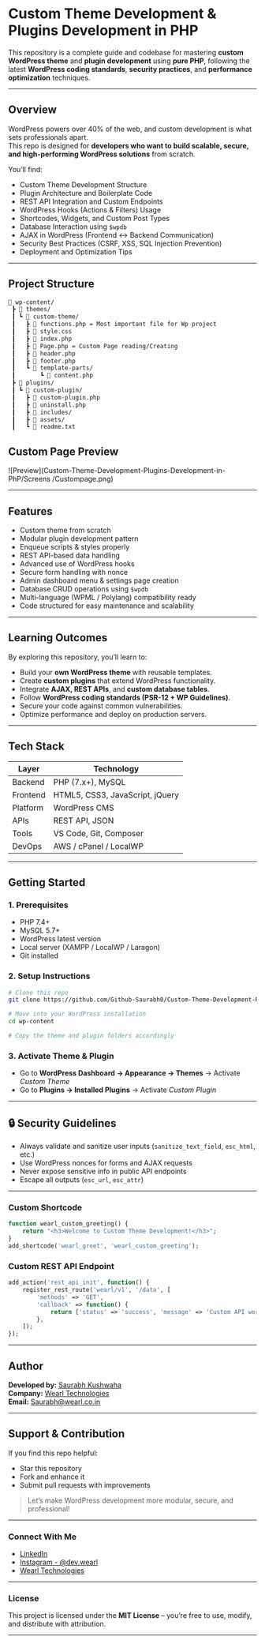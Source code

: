 # Custom Theme Development & Plugins Development in PHP

This repository is a complete guide and codebase for mastering **custom WordPress theme** and **plugin development** using **pure PHP**, following the latest **WordPress coding standards**, **security practices**, and **performance optimization** techniques.

---

## Overview

WordPress powers over 40% of the web, and custom development is what sets professionals apart.  
This repo is designed for **developers who want to build scalable, secure, and high-performing WordPress solutions** from scratch.

You’ll find:
- Custom Theme Development Structure  
- Plugin Architecture and Boilerplate Code  
- REST API Integration and Custom Endpoints  
- WordPress Hooks (Actions & Filters) Usage  
- Shortcodes, Widgets, and Custom Post Types  
- Database Interaction using `$wpdb`  
- AJAX in WordPress (Frontend ↔ Backend Communication)  
- Security Best Practices (CSRF, XSS, SQL Injection Prevention)  
- Deployment and Optimization Tips  

---

## Project Structure

```bash
📁 wp-content/
 ┣ 📂 themes/
 ┃ ┗ 📂 custom-theme/
 ┃   ┣ 📜 functions.php = Most important file for Wp project
 ┃   ┣ 📜 style.css
 ┃   ┣ 📜 index.php
 ┃   ┣ 📜 Page.php = Custom Page reading/Creating
 ┃   ┣ 📜 header.php
 ┃   ┣ 📜 footer.php
 ┃   ┗ 📂 template-parts/
 ┃       ┗ 📜 content.php
 ┣ 📂 plugins/
 ┃ ┗ 📂 custom-plugin/
 ┃   ┣ 📜 custom-plugin.php
 ┃   ┣ 📜 uninstall.php
 ┃   ┣ 📂 includes/
 ┃   ┣ 📂 assets/
 ┃   ┗ 📜 readme.txt
```

##  Custom Page Preview
![Preview](Custom-Theme-Development-Plugins-Development-in-PhP/Screens
/Custompage.png)


---

## Features

- Custom theme from scratch  
- Modular plugin development pattern  
- Enqueue scripts & styles properly  
- REST API-based data handling  
- Advanced use of WordPress hooks  
- Secure form handling with nonce  
- Admin dashboard menu & settings page creation  
- Database CRUD operations using `$wpdb`  
- Multi-language (WPML / Polylang) compatibility ready  
- Code structured for easy maintenance and scalability  

---

## Learning Outcomes

By exploring this repository, you’ll learn to:

- Build your **own WordPress theme** with reusable templates.  
- Create **custom plugins** that extend WordPress functionality.  
- Integrate **AJAX, REST APIs**, and **custom database tables**.  
- Follow **WordPress coding standards (PSR-12 + WP Guidelines)**.  
- Secure your code against common vulnerabilities.  
- Optimize performance and deploy on production servers.

---

## Tech Stack

| Layer | Technology |
|-------|-------------|
| Backend | PHP (7.x+), MySQL |
| Frontend | HTML5, CSS3, JavaScript, jQuery |
| Platform | WordPress CMS |
| APIs | REST API, JSON |
| Tools | VS Code, Git, Composer |
| DevOps | AWS / cPanel / LocalWP |

---

## Getting Started

### 1️. Prerequisites
- PHP 7.4+  
- MySQL 5.7+  
- WordPress latest version  
- Local server (XAMPP / LocalWP / Laragon)  
- Git installed  

### 2️. Setup Instructions
```bash
# Clone this repo
git clone https://github.com/Github-Saurabh0/Custom-Theme-Development-Plugins-Development-in-PhP.git

# Move into your WordPress installation
cd wp-content

# Copy the theme and plugin folders accordingly
```

### 3️. Activate Theme & Plugin
- Go to **WordPress Dashboard → Appearance → Themes** → Activate *Custom Theme*  
- Go to **Plugins → Installed Plugins** → Activate *Custom Plugin*  

---

## 🔒 Security Guidelines

- Always validate and sanitize user inputs (`sanitize_text_field`, `esc_html`, etc.)  
- Use WordPress nonces for forms and AJAX requests  
- Never expose sensitive info in public API endpoints  
- Escape all outputs (`esc_url`, `esc_attr`)  

---

### Custom Shortcode
```php
function wearl_custom_greeting() {
    return "<h3>Welcome to Custom Theme Development!</h3>";
}
add_shortcode('wearl_greet', 'wearl_custom_greeting');
```

### Custom REST API Endpoint
```php
add_action('rest_api_init', function() {
    register_rest_route('wearl/v1', '/data', [
        'methods' => 'GET',
        'callback' => function() {
            return ['status' => 'success', 'message' => 'Custom API working fine!'];
        },
    ]);
});
```

---

## Author

**Developed by:** [Saurabh Kushwaha](https://www.linkedin.com/in/saurabh884095/)  
**Company:** [Wearl Technologies](https://wearl.co.in)  
**Email:** Saurabh@wearl.co.in 

---

## Support & Contribution

If you find this repo helpful:
- Star this repository  
- Fork and enhance it  
- Submit pull requests with improvements  

> Let’s make WordPress development more modular, secure, and professional!

---

### Connect With Me
- [LinkedIn](https://www.linkedin.com/in/saurabh884095/)
- [Instagram - @dev.wearl](https://www.instagram.com/dev.wearl)
- [Wearl Technologies](https://wearl.co.in)

---

### License
This project is licensed under the **MIT License** – you’re free to use, modify, and distribute with attribution.

---
